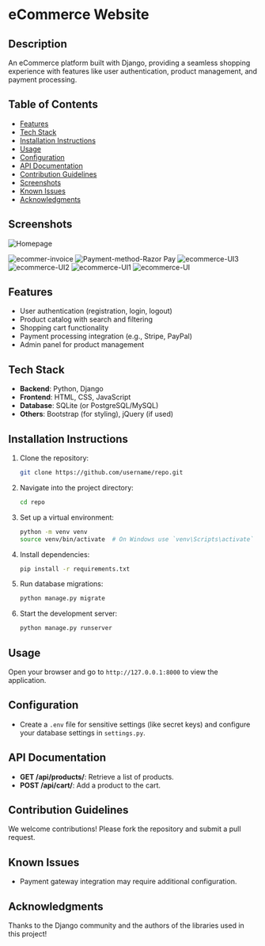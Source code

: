 # eCommerce Website

## Description
An eCommerce platform built with Django, providing a seamless shopping experience with features like user authentication, product management, and payment processing.

## Table of Contents
- [Features](#features)
- [Tech Stack](#tech-stack)
- [Installation Instructions](#installation-instructions)
- [Usage](#usage)
- [Configuration](#configuration)
- [API Documentation](#api-documentation)
- [Contribution Guidelines](#contribution-guidelines)
- [Screenshots](#screenshots)
- [Known Issues](#known-issues)
- [Acknowledgments](#acknowledgments)
## Screenshots
![Homepage](link-to-screenshot)

![ecommer-invoice](https://github.com/user-attachments/assets/c86b9011-fae5-4066-ab20-c09466d29eae)
![Payment-method-Razor Pay](https://github.com/user-attachments/assets/c282e776-7bbc-4947-9b95-a3b3a6156f26)
![ecommerce-UI3](https://github.com/user-attachments/assets/d967c13b-f42e-4c5b-aff7-0357a1e25512)
![ecommerce-UI2](https://github.com/user-attachments/assets/7be85dab-0c3a-4f12-a079-1bc0d1d53de1)
![ecommerce-UI1](https://github.com/user-attachments/assets/48581736-5d40-45b7-836f-a32608b32e87)
![ecommerce-UI](https://github.com/user-attachments/assets/2eea57cb-4b6a-4efa-a84d-c9917ac5f19a)

## Features
- User authentication (registration, login, logout)
- Product catalog with search and filtering
- Shopping cart functionality
- Payment processing integration (e.g., Stripe, PayPal)
- Admin panel for product management

## Tech Stack
- **Backend**: Python, Django
- **Frontend**: HTML, CSS, JavaScript
- **Database**: SQLite (or PostgreSQL/MySQL)
- **Others**: Bootstrap (for styling), jQuery (if used)

## Installation Instructions
1. Clone the repository:
   ```bash
   git clone https://github.com/username/repo.git
   ```
2. Navigate into the project directory:
   ```bash
   cd repo
   ```
3. Set up a virtual environment:
   ```bash
   python -m venv venv
   source venv/bin/activate  # On Windows use `venv\Scripts\activate`
   ```
4. Install dependencies:
   ```bash
   pip install -r requirements.txt
   ```
5. Run database migrations:
   ```bash
   python manage.py migrate
   ```
6. Start the development server:
   ```bash
   python manage.py runserver
   ```

## Usage
Open your browser and go to `http://127.0.0.1:8000` to view the application.

## Configuration
- Create a `.env` file for sensitive settings (like secret keys) and configure your database settings in `settings.py`.

## API Documentation
- **GET /api/products/**: Retrieve a list of products.
- **POST /api/cart/**: Add a product to the cart.

## Contribution Guidelines
We welcome contributions! Please fork the repository and submit a pull request.

## Known Issues
- Payment gateway integration may require additional configuration.

## Acknowledgments
Thanks to the Django community and the authors of the libraries used in this project!
```

